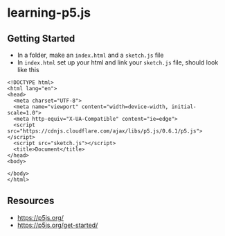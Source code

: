 # learning-p5.js

## Getting Started
* In a folder, make an ```index.html``` and a ```sketch.js``` file
* In ```index.html``` set up your html and link your ```sketch.js``` file, should look like this
```
<!DOCTYPE html>
<html lang="en">
<head>
  <meta charset="UTF-8">
  <meta name="viewport" content="width=device-width, initial-scale=1.0">
  <meta http-equiv="X-UA-Compatible" content="ie=edge">
  <script src="https://cdnjs.cloudflare.com/ajax/libs/p5.js/0.6.1/p5.js"></script>
  <script src="sketch.js"></script>
  <title>Document</title>
</head>
<body>
  
</body>
</html>
```

## Resources
* https://p5js.org/
* https://p5js.org/get-started/
